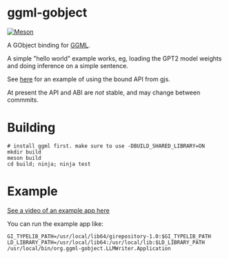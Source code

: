 # ggml-gobject

[![Meson](https://github.com/smspillaz/ggml-gobject/actions/workflows/meson.yml/badge.svg)](https://github.com/smspillaz/ggml-gobject/actions/workflows/meson.yml)

A GObject binding for [GGML](https://github.com/ggerganov/ggml).

A simple "hello world" example works, eg, loading the GPT2 model weights
and doing inference on a simple sentence.

See [here](tests/js/testLoadGPT2.js) for an example of using the bound API from gjs.

At present the API and ABI are *not* stable, and may change between commmits.

# Building

    # install ggml first. make sure to use -DBUILD_SHARED_LIBRARY=ON
    mkdir build
    meson build
    cd build; ninja; ninja test

# Example

[See a video of an example app here](https://sspilsbury-com-images.s3.amazonaws.com/llm_writer_recording.mov)

You can run the example app like:

    GI_TYPELIB_PATH=/usr/local/lib64/girepository-1.0:$GI_TYPELIB_PATH LD_LIBRARY_PATH=/usr/local/lib64:/usr/local/lib:$LD_LIBRARY_PATH /usr/local/bin/org.ggml-gobject.LLMWriter.Application 
